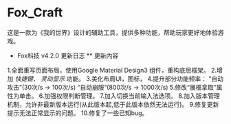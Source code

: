 # Fox_Craft
这是一款为《我的世界》设计的辅助工具，提供多种功能，帮助玩家更好地体验游戏。

* Fox科技 v4.2.0 更新日志
** 更新内容

1.全面重写页面布局，使用Google Material Design3 组件，重构底层框架。
2.增加 _快捷键、 灵动显示_ 功能。
3.美化布局UI，图标，
4.提升部分功能频率：
		“自动攻击”(30次/s -> 100次/s)
		“自动崩服”(800次/s -> 1000次/s)
5.修改“展框拿取”属性为单击。
6.加强权限判断管理。
7.加入切换当前输入法选项。
8.加入版本管理机制，允许非最新版本运行(从此版本起,低于此版本依然无法运行)。
9.修复更新提示无法正常显示的问题。
10.修复了一些已知bug。
